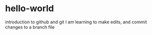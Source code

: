 # hello-world
introduction to github and git
I am learning to make edits, and commit changes to a branch file

